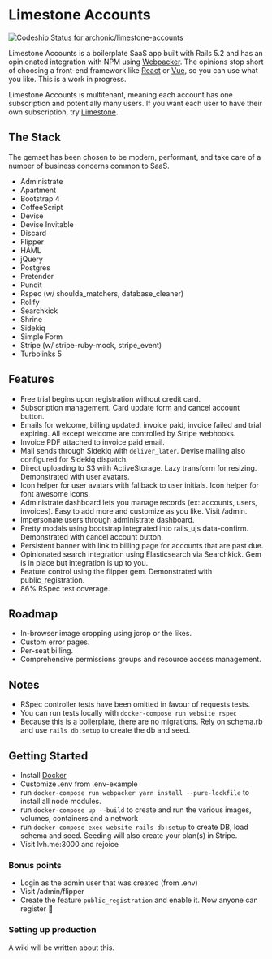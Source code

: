 # Limestone Accounts
[ ![Codeship Status for archonic/limestone-accounts](https://app.codeship.com/projects/eb53d150-02ea-0136-1806-3ebecea35641/status?branch=master)](https://app.codeship.com/projects/280180)

Limestone Accounts is a boilerplate SaaS app built with Rails 5.2 and has an opinionated integration with NPM using [Webpacker](https://github.com/rails/webpacker). The opinions stop short of choosing a front-end framework like [React](https://facebook.github.io/react/) or [Vue](https://vuejs.org/), so you can use what you like. This is a work in progress.

Limestone Accounts is multitenant, meaning each account has one subscription and potentially many users. If you want each user to have their own subscription, try [Limestone](https://github.com/archonic/limestone).

## The Stack
The gemset has been chosen to be modern, performant, and take care of a number of business concerns common to SaaS.
* Administrate
* Apartment
* Bootstrap 4
* CoffeeScript
* Devise
* Devise Invitable
* Discard
* Flipper
* HAML
* jQuery
* Postgres
* Pretender
* Pundit
* Rspec (w/ shoulda_matchers, database_cleaner)
* Rolify
* Searchkick
* Shrine
* Sidekiq
* Simple Form
* Stripe (w/ stripe-ruby-mock, stripe_event)
* Turbolinks 5

## Features
* Free trial begins upon registration without credit card.
* Subscription management. Card update form and cancel account button.
* Emails for welcome, billing updated, invoice paid, invoice failed and trial expiring. All except welcome are controlled by Stripe webhooks.
* Invoice PDF attached to invoice paid email.
* Mail sends through Sidekiq with `deliver_later`. Devise mailing also configured for Sidekiq dispatch.
* Direct uploading to S3 with ActiveStorage. Lazy transform for resizing. Demonstrated with user avatars.
* Icon helper for user avatars with fallback to user initials. Icon helper for font awesome icons.
* Administrate dashboard lets you manage records (ex: accounts, users, invoices). Easy to add more and customize as you like. Visit /admin.
* Impersonate users through administrate dashboard.
* Pretty modals using bootstrap integrated into rails_ujs data-confirm. Demonstrated with cancel account button.
* Persistent banner with link to billing page for accounts that are past due.
* Opinionated search integration using Elasticsearch via Searchkick. Gem is in place but integration is up to you.
* Feature control using the flipper gem. Demonstrated with public_registration.
* 86% RSpec test coverage.

## Roadmap
* In-browser image cropping using jcrop or the likes.
* Custom error pages.
* Per-seat billing.
* Comprehensive permissions groups and resource access management.

## Notes
* RSpec controller tests have been omitted in favour of requests tests.
* You can run tests locally with `docker-compose run website rspec`
* Because this is a boilerplate, there are no migrations. Rely on schema.rb and use `rails db:setup` to create the db and seed.

## Getting Started
* Install [Docker](https://docs.docker.com/engine/installation/)
* Customize .env from .env-example
* run `docker-compose run webpacker yarn install --pure-lockfile` to install all node modules.
* run `docker-compose up --build` to create and run the various images, volumes, containers and a network
* run `docker-compose exec website rails db:setup` to create DB, load schema and seed. Seeding will also create your plan(s) in Stripe.
* Visit lvh.me:3000 and rejoice

### Bonus points
* Login as the admin user that was created (from .env)
* Visit /admin/flipper
* Create the feature `public_registration` and enable it. Now anyone can register :clap:

### Setting up production
A wiki will be written about this.
